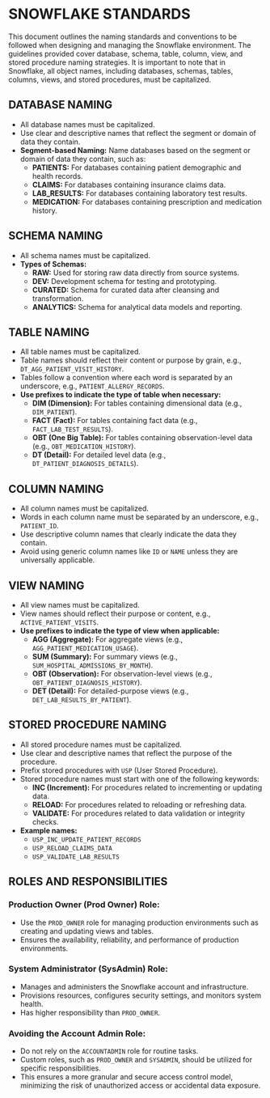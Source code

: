 # SNOWFLAKE STANDARDS

This document outlines the naming standards and conventions to be followed when designing and managing the Snowflake environment. The guidelines provided cover database, schema, table, column, view, and stored procedure naming strategies. It is important to note that in Snowflake, all object names, including databases, schemas, tables, columns, views, and stored procedures, must be capitalized.   

## DATABASE NAMING
- All database names must be capitalized.
- Use clear and descriptive names that reflect the segment or domain of data they contain.
- **Segment-based Naming:** Name databases based on the segment or domain of data they contain, such as:
  - **PATIENTS:** For databases containing patient demographic and health records.
  - **CLAIMS:** For databases containing insurance claims data.
  - **LAB_RESULTS:** For databases containing laboratory test results.
  - **MEDICATION:** For databases containing prescription and medication history.

## SCHEMA NAMING
- All schema names must be capitalized.
- **Types of Schemas:**
  - **RAW:** Used for storing raw data directly from source systems.
  - **DEV:** Development schema for testing and prototyping.
  - **CURATED:** Schema for curated data after cleansing and transformation.
  - **ANALYTICS:** Schema for analytical data models and reporting.

## TABLE NAMING
- All table names must be capitalized.
- Table names should reflect their content or purpose by grain, e.g., `DT_AGG_PATIENT_VISIT_HISTORY`.
- Tables follow a convention where each word is separated by an underscore, e.g., `PATIENT_ALLERGY_RECORDS`.
- **Use prefixes to indicate the type of table when necessary:**
  - **DIM (Dimension):** For tables containing dimensional data (e.g., `DIM_PATIENT`).
  - **FACT (Fact):** For tables containing fact data (e.g., `FACT_LAB_TEST_RESULTS`).
  - **OBT (One Big Table):** For tables containing observation-level data (e.g., `OBT_MEDICATION_HISTORY`).
  - **DT (Detail):** For detailed level data (e.g., `DT_PATIENT_DIAGNOSIS_DETAILS`).

## COLUMN NAMING
- All column names must be capitalized.
- Words in each column name must be separated by an underscore, e.g., `PATIENT_ID`.
- Use descriptive column names that clearly indicate the data they contain.
- Avoid using generic column names like `ID` or `NAME` unless they are universally applicable.

## VIEW NAMING
- All view names must be capitalized.
- View names should reflect their purpose or content, e.g., `ACTIVE_PATIENT_VISITS`.
- **Use prefixes to indicate the type of view when applicable:**
  - **AGG (Aggregate):** For aggregate views (e.g., `AGG_PATIENT_MEDICATION_USAGE`).
  - **SUM (Summary):** For summary views (e.g., `SUM_HOSPITAL_ADMISSIONS_BY_MONTH`).
  - **OBT (Observation):** For observation-level views (e.g., `OBT_PATIENT_DIAGNOSIS_HISTORY`).
  - **DET (Detail):** For detailed-purpose views (e.g., `DET_LAB_RESULTS_BY_PATIENT`).

## STORED PROCEDURE NAMING
- All stored procedure names must be capitalized.
- Use clear and descriptive names that reflect the purpose of the procedure.
- Prefix stored procedures with `USP` (User Stored Procedure).
- Stored procedure names must start with one of the following keywords:
  - **INC (Increment):** For procedures related to incrementing or updating data.
  - **RELOAD:** For procedures related to reloading or refreshing data.
  - **VALIDATE:** For procedures related to data validation or integrity checks.
- **Example names:**
  - `USP_INC_UPDATE_PATIENT_RECORDS`
  - `USP_RELOAD_CLAIMS_DATA`
  - `USP_VALIDATE_LAB_RESULTS`

## ROLES AND RESPONSIBILITIES

### Production Owner (Prod Owner) Role:
- Use the `PROD_OWNER` role for managing production environments such as creating and updating views and tables.
- Ensures the availability, reliability, and performance of production environments.

### System Administrator (SysAdmin) Role:
- Manages and administers the Snowflake account and infrastructure.
- Provisions resources, configures security settings, and monitors system health.
- Has higher responsibility than `PROD_OWNER`.

### Avoiding the Account Admin Role:
- Do not rely on the `ACCOUNTADMIN` role for routine tasks.
- Custom roles, such as `PROD_OWNER` and `SYSADMIN`, should be utilized for specific responsibilities.
- This ensures a more granular and secure access control model, minimizing the risk of unauthorized access or accidental data exposure.

